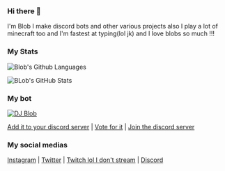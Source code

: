 ### Hi there 👋

I'm Blob I make discord bots and other various projects also I play a lot of minecraft too and I'm fastest at typing(lol jk) and I love blobs so much !!!

### My Stats

<p align="center">
  
![Blob's Github Languages](https://github-readme-stats.vercel.app/api/top-langs?username=Dinav69&show_icons=true&theme=tokyonight&layout=compact)

![BLob's GitHub Stats](https://github-readme-stats.vercel.app/api?username=Dinav69&show_icons=true&theme=react)

</p>


### My bot

<a href="https://top.gg/bot/786209866946838528">
    <img src="https://top.gg/api/widget/786209866946838528.svg" alt="DJ Blob" />
</a>

[Add it to your discord server](https://discord.com/oauth2/authorize?client_id=786209866946838528&permissions=36732224&scope=bot) | [Vote for it](https://top.gg/bot/786209866946838528/vote) | [Join the discord server](https://discord.gg/RWSEj6JrjJ)

### My social medias

[Instagram](https://www.instagram.com/dinav_69/) | [Twitter](https://twitter.com/Dinav69) | [Twitch lol I don't stream](https://www.twitch.tv/dinav69) | [Discord](https://discord.gg/RWSEj6JrjJ)

<!--
**Dinav69/dinav69** is a ✨ _special_ ✨ repository because its `README.md` (this file) appears on your GitHub profile.

Here are some ideas to get you started:

- 🔭 I’m currently working on ...
- 🌱 I’m currently learning ...
- 👯 I’m looking to collaborate on ...
- 🤔 I’m looking for help with ...
- 💬 Ask me about ...
- 📫 How to reach me: ...
- 😄 Pronouns: ...
- ⚡ Fun fact: ...
-->

